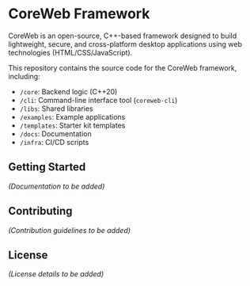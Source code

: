 # CoreWeb Framework

CoreWeb is an open-source, C++-based framework designed to build lightweight, secure, and cross-platform desktop applications using web technologies (HTML/CSS/JavaScript).

This repository contains the source code for the CoreWeb framework, including:

*   `/core`: Backend logic (C++20)
*   `/cli`: Command-line interface tool (`coreweb-cli`)
*   `/libs`: Shared libraries
*   `/examples`: Example applications
*   `/templates`: Starter kit templates
*   `/docs`: Documentation
*   `/infra`: CI/CD scripts

## Getting Started

*(Documentation to be added)*

## Contributing

*(Contribution guidelines to be added)*

## License

*(License details to be added)* 